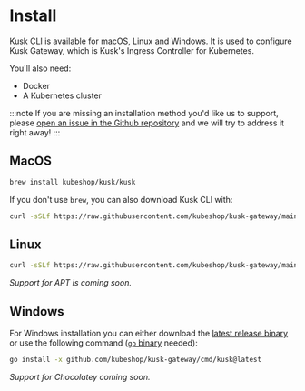 # Install 

Kusk CLI is available for macOS, Linux and Windows. It is used to configure Kusk Gateway, which is Kusk's Ingress Controller for Kubernetes.  

You'll also need:
- Docker
- A Kubernetes cluster

:::note
If you are missing an installation method you'd like us to support, please [open an issue in the Github repository](https://github.com/kubeshop/kusk-gateway/issues/new?assignees=&labels=kind%2Ffeature&template=feature_request.md&title=) and we will try to address it right away!
:::

## MacOS

```sh
brew install kubeshop/kusk/kusk
```

If you don't use `brew`, you can also download Kusk CLI with: 

```sh 
curl -sSLf https://raw.githubusercontent.com/kubeshop/kusk-gateway/main/cmd/kusk/scripts/install.sh | bash
```

## Linux 

```sh
curl -sSLf https://raw.githubusercontent.com/kubeshop/kusk-gateway/main/cmd/kusk/scripts/install.sh | bash
```

_Support for APT is coming soon._

## Windows

For Windows installation you can either download the [latest release binary](https://github.com/kubeshop/kusk-gateway/releases/latest) or use the following command ([`go` binary](https://go.dev/doc/install)  needed):

```sh 
go install -x github.com/kubeshop/kusk-gateway/cmd/kusk@latest
```

_Support for Chocolatey coming soon._



